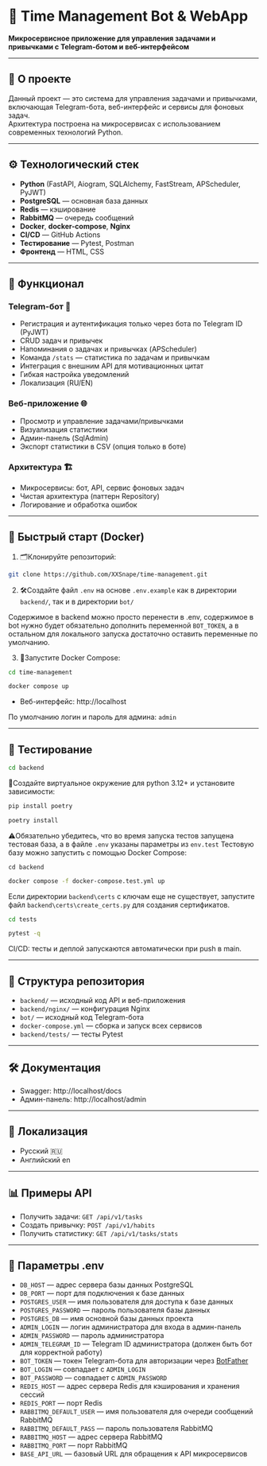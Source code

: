 # 📝 Time Management Bot & WebApp

**Микросервисное приложение для управления задачами и привычками с Telegram-ботом и веб-интерфейсом**

---

## 🚀 О проекте

Данный проект — это система для управления задачами и привычками, включающая Telegram-бота, веб-интерфейс и сервисы для фоновых задач.  
Архитектура построена на микросервисах с использованием современных технологий Python.

---

## ⚙️ Технологический стек

- **Python** (FastAPI, Aiogram, SQLAlchemy, FastStream, APScheduler, PyJWT)
- **PostgreSQL** — основная база данных
- **Redis** — кэширование
- **RabbitMQ** — очередь сообщений
- **Docker**, **docker-compose**, **Nginx**
- **CI/CD** — GitHub Actions
- **Тестирование** — Pytest, Postman
- **Фронтенд** — HTML, CSS

---

## 📱 Функционал

### Telegram-бот 🤖
- Регистрация и аутентификация только через бота по Telegram ID (PyJWT)
- CRUD задач и привычек
- Напоминания о задачах и привычках (APScheduler)
- Команда `/stats` — статистика по задачам и привычкам
- Интеграция с внешним API для мотивационных цитат
- Гибкая настройка уведомлений
- Локализация (RU/EN)

### Веб-приложение 🌐
- Просмотр и управление задачами/привычками
- Визуализация статистики
- Админ-панель (SqlAdmin)
- Экспорт статистики в CSV (опция только в боте)

### Архитектура 🏗️
- Микросервисы: бот, API, сервис фоновых задач
- Чистая архитектура (паттерн Repository)
- Логирование и обработка ошибок

---

## 🐳 Быстрый старт (Docker)

1) 🗂️Клонируйте репозиторий:
```sh
git clone https://github.com/XXSnape/time-management.git
```
2) 🛠️Создайте файл `.env` на основе `.env.example` как в директории `backend/`, так и в директории `bot/`

Содержимое в backend можно просто перенести в .env, содержимое в bot нужно будет обязательно дополнить переменной `BOT_TOKEN`, а в остальном для локального запуска достаточно оставить переменные по умолчанию.

3) 🚀Запустите Docker Compose:
```sh
cd time-management
```

```sh
docker compose up
```

- Веб-интерфейс: http://localhost

По умолчанию логин и пароль для админа: `admin`

---

## 🧪 Тестирование


```sh
cd backend
```
🐍Создайте виртуальное окружение для python 3.12+ и установите зависимости:
```sh
pip install poetry
```
```sh
poetry install
```
⚠️Обязательно убедитесь, что во время запуска тестов запущена тестовая база, а в файле `.env` указаны параметры из `env.test`
Тестовую базу можно запустить с помощью Docker Compose:
```
cd backend
```

```sh
docker compose -f docker-compose.test.yml up
```

Если директории `backend\certs` с ключам еще не существует, запустите файл `backend\certs\create_certs.py` для создания сертификатов.

```sh
cd tests    
```

```sh
pytest -q
```


CI/CD: тесты и деплой запускаются автоматически при push в main.

---

## 📂 Структура репозитория

- `backend/` — исходный код API и веб-приложения
- `backend/nginx/` — конфигурация Nginx
- `bot/` — исходный код Telegram-бота
- `docker-compose.yml` — сборка и запуск всех сервисов
- `backend/tests/` — тесты Pytest

---

## 🛠️ Документация

- Swagger: http://localhost/docs
- Админ-панель: http://localhost/admin


---

## 💬 Локализация

- Русский 🇷🇺
- Английский en

---

## 📊 Примеры API

- Получить задачи: `GET /api/v1/tasks`
- Создать привычку: `POST /api/v1/habits`
- Получить статистику: `GET /api/v1/tasks/stats`

---

## 🏁 Параметры .env

- `DB_HOST` — адрес сервера базы данных PostgreSQL
- `DB_PORT` — порт для подключения к базе данных
- `POSTGRES_USER` — имя пользователя для доступа к базе данных
- `POSTGRES_PASSWORD` — пароль пользователя базы данных
- `POSTGRES_DB` — имя основной базы данных проекта
- `ADMIN_LOGIN` — логин администратора для входа в админ-панель
- `ADMIN_PASSWORD` — пароль администратора
- `ADMIN_TELEGRAM_ID` — Telegram ID администратора (должен быть бот для корректной работу)
- `BOT_TOKEN` — токен Telegram-бота для авторизации через [BotFather](https://t.me/BotFather)
- `BOT_LOGIN` — совпадает с `ADMIN_LOGIN`
- `BOT_PASSWORD` — совпадает с `ADMIN_PASSWORD`
- `REDIS_HOST` — адрес сервера Redis для кэширования и хранения сессий
- `REDIS_PORT` — порт Redis
- `RABBITMQ_DEFAULT_USER` — имя пользователя для очереди сообщений RabbitMQ
- `RABBITMQ_DEFAULT_PASS` — пароль пользователя RabbitMQ
- `RABBITMQ_HOST` — адрес сервера RabbitMQ
- `RABBITMQ_PORT` — порт RabbitMQ
- `BASE_API_URL` — базовый URL для обращения к API микросервисов

